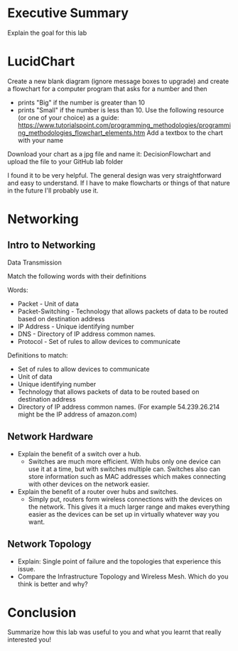 # Executive Summary
Explain the goal for this lab

# LucidChart

Create a new blank diagram (ignore message boxes to upgrade) and create a flowchart for a computer program that
asks for a number and then
* prints "Big" if the number is greater than 10
* prints "Small" if the number is less than 10.
Use the following resource (or one of your choice) as a guide: https://www.tutorialspoint.com/programming_methodologies/programming_methodologies_flowchart_elements.htm Add a textbox to the chart with your name

Download your chart as a jpg file and name it: DecisionFlowchart and upload the file to your GitHub lab folder

I found it to be very helpful. The general design was very straightforward and easy to understand. If I have to make flowcharts or things of that nature in the future I'll probably use it. 

# Networking
## Intro to Networking
Data Transmission

Match the following words with their definitions 

Words:
* Packet - Unit of data
* Packet-Switching - Technology that allows packets of data to be routed based on destination address
* IP Address - Unique identifying number
* DNS - Directory of IP address common names.
* Protocol - Set of rules to allow devices to communicate

Definitions to match:
* Set of rules to allow devices to communicate
* Unit of data
* Unique identifying number
* Technology that allows packets of data to be routed based on destination address
* Directory of IP address common names. (For example 54.239.26.214 might be the IP address of amazon.com)

## Network Hardware
* Explain the benefit of a switch over a hub.
    * Switches are much more efficient. With hubs only one device can use it at a time, but with switches multiple can. Switches also can store information such as MAC addresses which makes connecting with other devices on the network easier.
* Explain the benefit of a router over hubs and switches.
    * Simply put, routers form wireless connections with the devices on the network. This gives it a much larger range and makes everything easier as the devices can be set up in virtually whatever way you want. 

## Network Topology
* Explain: Single point of failure and the topologies that experience this issue.
* Compare the Infrastructure Topology and Wireless Mesh. Which do you think is better and why?

# Conclusion
Summarize how this lab was useful to you and what you learnt that really interested you!
